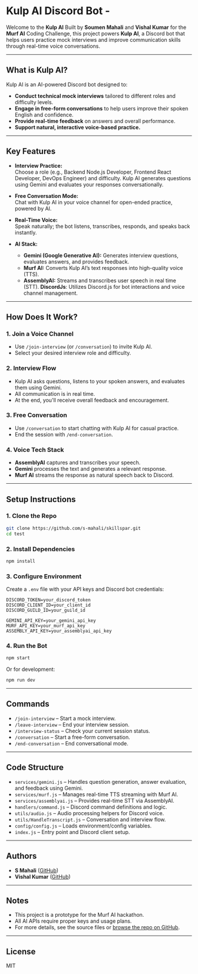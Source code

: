 # Kulp AI Discord Bot -

Welcome to the **Kulp AI** 
Built by **Soumen Mahali** and **Vishal Kumar** for the **Murf AI** Coding Challenge, this project powers **Kulp AI**, a Discord bot that helps users practice mock interviews and improve communication skills through real-time voice conversations.

---

## What is Kulp AI?

Kulp AI is an AI-powered Discord bot designed to:
- **Conduct technical mock interviews** tailored to different roles and difficulty levels.
- **Engage in free-form conversations** to help users improve their spoken English and confidence.
- **Provide real-time feedback** on answers and overall performance.
- **Support natural, interactive voice-based practice.**

---

## Key Features

- **Interview Practice:**  
  Choose a role (e.g., Backend Node.js Developer, Frontend React Developer, DevOps Engineer) and difficulty. Kulp AI generates questions using Gemini and evaluates your responses conversationally.

- **Free Conversation Mode:**  
  Chat with Kulp AI in your voice channel for open-ended practice, powered by AI.

- **Real-Time Voice:**  
  Speak naturally; the bot listens, transcribes, responds, and speaks back instantly.

- **AI Stack:**
  - **Gemini (Google Generative AI):** Generates interview questions, evaluates answers, and provides feedback.
  - **Murf AI:** Converts Kulp AI’s text responses into high-quality voice (TTS).
  - **AssemblyAI:** Streams and transcribes user speech in real time (STT).
   **DiscordJs**: Utilizes Discord.js for bot interactions and voice channel management.

---

## How Does It Work?

### 1. **Join a Voice Channel**
- Use `/join-interview` (or `/conversation`) to invite Kulp AI.
- Select your desired interview role and difficulty.

### 2. **Interview Flow**
- Kulp AI asks questions, listens to your spoken answers, and evaluates them using Gemini.
- All communication is in real time.
- At the end, you'll receive overall feedback and encouragement.

### 3. **Free Conversation**
- Use `/conversation` to start chatting with Kulp AI for casual practice.
- End the session with `/end-conversation`.

### 4. **Voice Tech Stack**
- **AssemblyAI** captures and transcribes your speech.
- **Gemini** processes the text and generates a relevant response.
- **Murf AI** streams the response as natural speech back to Discord.

---

## Setup Instructions

### 1. **Clone the Repo**
```bash
git clone https://github.com/s-mahali/skillspar.git
cd test
```

### 2. **Install Dependencies**
```bash
npm install
```

### 3. **Configure Environment**
Create a `.env` file with your API keys and Discord bot credentials:
```
DISCORD_TOKEN=your_discord_token
DISCORD_CLIENT_ID=your_client_id
DISCORD_GUILD_ID=your_guild_id

GEMINI_API_KEY=your_gemini_api_key
MURF_API_KEY=your_murf_api_key
ASSEMBLY_API_KEY=your_assemblyai_api_key
```

### 4. **Run the Bot**
```bash
npm start
```
Or for development:
```bash
npm run dev
```

---

## Commands

- `/join-interview` – Start a mock interview.
- `/leave-interview` – End your interview session.
- `/interview-status` – Check your current session status.
- `/conversation` – Start a free-form conversation.
- `/end-conversation` – End conversational mode.

---

## Code Structure

- `services/gemini.js` – Handles question generation, answer evaluation, and feedback using Gemini.
- `services/murf.js` – Manages real-time TTS streaming with Murf AI.
- `services/assemblyai.js` – Provides real-time STT via AssemblyAI.
- `handlers/command.js` – Discord command definitions and logic.
- `utils/audio.js` – Audio processing helpers for Discord voice.
- `utils/HandleTranscript.js` – Conversation and interview flow.
- `config/config.js` – Loads environment/config variables.
- `index.js` – Entry point and Discord client setup.

---

## Authors

- **S Mahali** ([GitHub](https://github.com/s-mahali))
- **Vishal Kumar** ([GitHub](https://github.com/Vishalpandey1799))

---

## Notes

- This project is a prototype for the Murf AI hackathon.  
- All AI APIs require proper keys and usage plans.
- For more details, see the source files or [browse the repo on GitHub](https://github.com/s-mahali/skillspar).

---

## License

MIT
